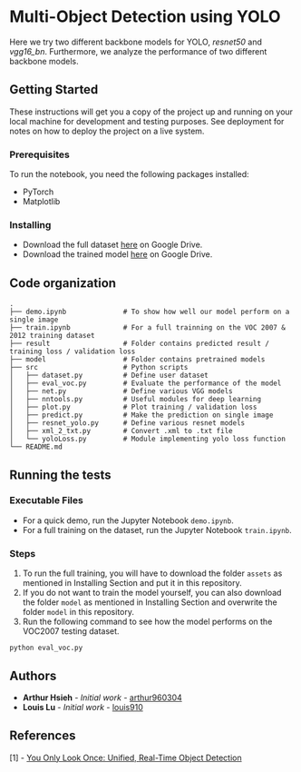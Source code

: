 #  Multi-Object Detection using YOLO
Here we try two different backbone models for YOLO, *resnet50* and *vgg16_bn*. Furthermore, we analyze the performance of two different backbone models.

## Getting Started

These instructions will get you a copy of the project up and running on your local machine for development and testing purposes. See deployment for notes on how to deploy the project on a live system.

### Prerequisites

To run the notebook, you need the following packages installed:

* PyTorch
* Matplotlib

### Installing

* Download the full dataset [here](https://drive.google.com/drive/folders/1jLSm7vNvcXMfPVHEtjNCFNrsXIIy9_s5?usp=sharing) on Google Drive.
* Download the trained model [here](https://drive.google.com/drive/folders/1oUUUSJq1h5hZItsM-euEJjwOLvCKaQck?usp=sharing) on Google Drive.

## Code organization

    .
    ├── demo.ipynb              # To show how well our model perform on a single image
    ├── train.ipynb             # For a full trainning on the VOC 2007 & 2012 training dataset
    ├── result                  # Folder contains predicted result / training loss / validation loss
    ├── model                   # Folder contains pretrained models
    ├── src                     # Python scripts
    │   ├── dataset.py          # Define user dataset
    │   ├── eval_voc.py         # Evaluate the performance of the model
    │   ├── net.py              # Define various VGG models
    │   ├── nntools.py          # Useful modules for deep learning
    │   ├── plot.py             # Plot training / validation loss
    │   ├── predict.py          # Make the prediction on single image
    │   ├── resnet_yolo.py      # Define various resnet models
    │   ├── xml_2_txt.py        # Convert .xml to .txt file
    │   └── yoloLoss.py         # Module implementing yolo loss function 
    └── README.md

## Running the tests

### Executable Files

* For a quick demo, run the Jupyter Notebook `demo.ipynb`.
* For a full training on the dataset, run the Jupyter Notebook `train.ipynb`.

### Steps

1. To run the full training, you will have to download the folder `assets` as mentioned in Installing Section and put it in this repository.
2. If you do not want to train the model yourself, you can also download the folder `model` as mentioned in Installing Section and overwrite the folder `model` in this repository.
3. Run the following command to see how the model performs on the VOC2007 testing dataset.
```
python eval_voc.py
```

## Authors

* **Arthur Hsieh** - *Initial work* - [arthur960304](https://github.com/arthur960304)
* **Louis Lu** - *Initial work* - [louis910](https://github.com/louis910)

## References
[1] - [You Only Look Once: Unified, Real-Time Object Detection](https://arxiv.org/pdf/1506.02640.pdf)

